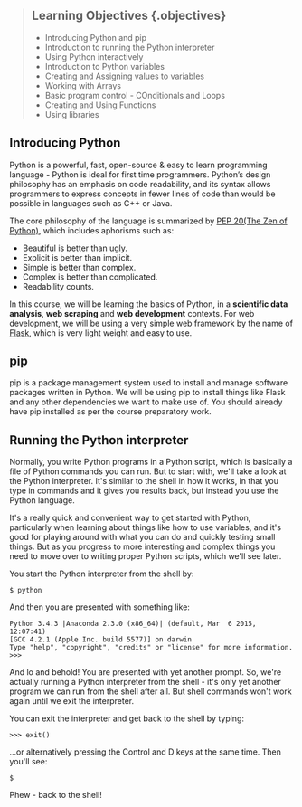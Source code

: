 > ## Learning Objectives {.objectives}
>
> *   Introducing Python and pip
> *   Introduction to running the Python interpreter
> *   Using Python interactively
> *   Introduction to Python variables
> *   Creating and Assigning values to variables
> *   Working with Arrays
> *   Basic program control - COnditionals and Loops
> *   Creating and Using Functions
> *   Using libraries

## Introducing Python

Python is a powerful, fast, open-source & easy to learn programming language - Python is ideal for first time programmers.
Python’s design philosophy has an emphasis on code readability, and its syntax allows programmers to express concepts in fewer lines of code than would be possible in languages such as C++ or Java.

The core philosophy of the language is summarized by [PEP 20(The Zen of Python)](http://www.python.org/dev/peps/pep-0020), which includes aphorisms such as:

- Beautiful is better than ugly.
- Explicit is better than implicit.
- Simple is better than complex.
- Complex is better than complicated.
- Readability counts.

In this course, we will be learning the basics of Python, in a **scientific data analysis**, **web scraping**  and **web development** contexts. For web development, we will be using a very simple web framework by the name of [Flask](http://flask.pocoo.org), which is 
very light weight and easy to use.

## pip

pip is a package management system used to install and manage software packages written in Python. We will be using pip to install things like Flask and any other dependencies we want to make use of. You should already have pip installed as per the course preparatory work.

## Running the Python interpreter

Normally, you write Python programs in a Python script, which is basically a file of Python commands you can run.
But to start with, we'll take a look at the Python interpreter.
It's similar to the shell in how it works, in that you type in commands and it
gives you results back, but instead you use the Python language.

It's a really quick and convenient way to get started with Python, particularly when learning about things like how to use variables, and it's good for playing around with what you can do and quickly testing small things.
But as you progress to more interesting and complex things you need to move over to writing proper Python scripts, which we'll see later.

You start the Python interpreter from the shell by:

~~~ {.bash}
$ python
~~~

And then you are presented with something like:

~~~ {.output}
Python 3.4.3 |Anaconda 2.3.0 (x86_64)| (default, Mar  6 2015, 12:07:41) 
[GCC 4.2.1 (Apple Inc. build 5577)] on darwin
Type "help", "copyright", "credits" or "license" for more information.
>>> 
~~~

And lo and behold! You are presented with yet another prompt.
So, we're actually running a Python interpreter from the shell - it's only yet another program we can run from the shell after all.
But shell commands won't work again until we exit the interpreter.

You can exit the interpreter and get back to the shell by typing:

~~~ {.python}
>>> exit()
~~~

...or alternatively pressing the Control and D keys at the same time.
Then you'll see:

~~~ {.output}
$ 
~~~

Phew - back to the shell!
